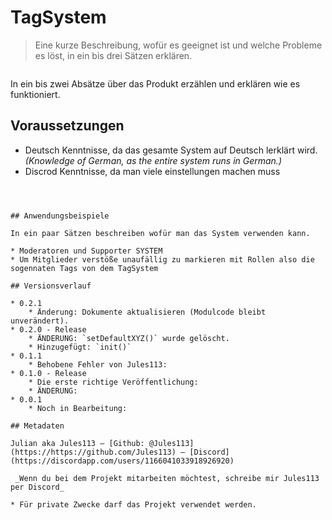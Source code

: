 # TagSystem 
> Eine kurze Beschreibung, wofür es geeignet ist und welche Probleme es löst, in ein bis drei Sätzen erklären.

![]()

In ein bis zwei Absätze über das Produkt erzählen und erklären wie es funktioniert.

## Voraussetzungen
* Deutsch Kenntnisse, da das gesamte System auf Deutsch lerklärt wird. _(Knowledge of German, as the entire system runs in German.)_
* Discrod Kenntnisse, da man viele einstellungen machen muss


```



## Anwendungsbeispiele

In ein paar Sätzen beschreiben wofür man das System verwenden kann.

* Moderatoren und Supporter SYSTEM
* Um Mitglieder verstöße unaufällig zu markieren mit Rollen also die sogennaten Tags von dem TagSystem

## Versionsverlauf

* 0.2.1
    * Änderung: Dokumente aktualisieren (Modulcode bleibt unverändert).
* 0.2.0 - Release
    * ÄNDERUNG: `setDefaultXYZ()` wurde gelöscht.
    * Hinzugefügt: `init()`
* 0.1.1
    * Behobene Fehler von Jules113:
* 0.1.0 - Release
    * Die erste richtige Veröffentlichung:
    * ÄNDERUNG: 
* 0.0.1
    * Noch in Bearbeitung:

## Metadaten

Julian aka Jules113 – [Github: @Jules113](https://https://github.com/Jules113) – [Discord](https://discordapp.com/users/1166041033918926920)

 _Wenn du bei dem Projekt mitarbeiten möchtest, schreibe mir Jules113 per Discord_

* Für private Zwecke darf das Projekt verwendet werden.


